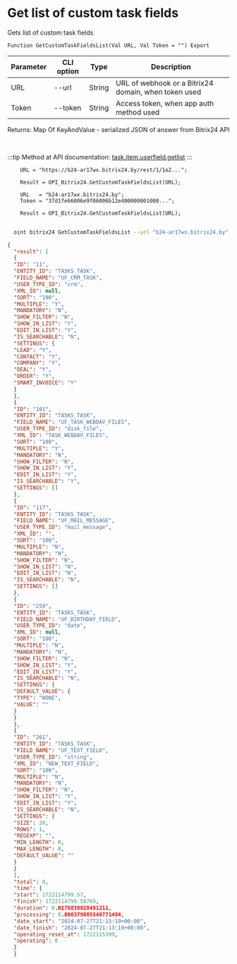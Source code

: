 ﻿---
sidebar_position: 1
---

# Get list of custom task fields
 Gets list of custom task fields



`Function GetCustomTaskFieldsList(Val URL, Val Token = "") Export`

  | Parameter | CLI option | Type | Description |
  |-|-|-|-|
  | URL | --url | String | URL of webhook or a Bitrix24 domain, when token used |
  | Token | --token | String | Access token, when app auth method used |

  
  Returns:  Map Of KeyAndValue - serialized JSON of answer from Bitrix24 API

<br/>

:::tip
Method at API documentation: [task.item.userfield.getlist](https://dev.1c-bitrix.ru/rest_help/tasks/task/userfield/getlist.php)
:::
<br/>


```bsl title="Code example"
    URL = "https://b24-ar17wx.bitrix24.by/rest/1/1o2...";

    Result = OPI_Bitrix24.GetCustomTaskFieldsList(URL);

    URL   = "b24-ar17wx.bitrix24.by";
    Token = "37d1fe66006e9f06006b12e400000001000...";

    Result = OPI_Bitrix24.GetCustomTaskFieldsList(URL);
```



```sh title="CLI command example"
    
  oint bitrix24 GetCustomTaskFieldsList --url "b24-ar17wx.bitrix24.by" --token "fe3fa966006e9f06006b12e400000001000..."

```

```json title="Result"
{
  "result": [
  {
  "ID": "11",
  "ENTITY_ID": "TASKS_TASK",
  "FIELD_NAME": "UF_CRM_TASK",
  "USER_TYPE_ID": "crm",
  "XML_ID": null,
  "SORT": "100",
  "MULTIPLE": "Y",
  "MANDATORY": "N",
  "SHOW_FILTER": "N",
  "SHOW_IN_LIST": "Y",
  "EDIT_IN_LIST": "Y",
  "IS_SEARCHABLE": "N",
  "SETTINGS": {
  "LEAD": "Y",
  "CONTACT": "Y",
  "COMPANY": "Y",
  "DEAL": "Y",
  "ORDER": "Y",
  "SMART_INVOICE": "Y"
  }
  },
  {
  "ID": "101",
  "ENTITY_ID": "TASKS_TASK",
  "FIELD_NAME": "UF_TASK_WEBDAV_FILES",
  "USER_TYPE_ID": "disk_file",
  "XML_ID": "TASK_WEBDAV_FILES",
  "SORT": "100",
  "MULTIPLE": "Y",
  "MANDATORY": "N",
  "SHOW_FILTER": "N",
  "SHOW_IN_LIST": "Y",
  "EDIT_IN_LIST": "Y",
  "IS_SEARCHABLE": "Y",
  "SETTINGS": []
  },
  {
  "ID": "117",
  "ENTITY_ID": "TASKS_TASK",
  "FIELD_NAME": "UF_MAIL_MESSAGE",
  "USER_TYPE_ID": "mail_message",
  "XML_ID": "",
  "SORT": "100",
  "MULTIPLE": "N",
  "MANDATORY": "N",
  "SHOW_FILTER": "N",
  "SHOW_IN_LIST": "N",
  "EDIT_IN_LIST": "N",
  "IS_SEARCHABLE": "N",
  "SETTINGS": []
  },
  {
  "ID": "259",
  "ENTITY_ID": "TASKS_TASK",
  "FIELD_NAME": "UF_BIRTHDAY_FIELD",
  "USER_TYPE_ID": "date",
  "XML_ID": null,
  "SORT": "100",
  "MULTIPLE": "N",
  "MANDATORY": "N",
  "SHOW_FILTER": "N",
  "SHOW_IN_LIST": "Y",
  "EDIT_IN_LIST": "Y",
  "IS_SEARCHABLE": "N",
  "SETTINGS": {
  "DEFAULT_VALUE": {
  "TYPE": "NONE",
  "VALUE": ""
  }
  }
  },
  {
  "ID": "261",
  "ENTITY_ID": "TASKS_TASK",
  "FIELD_NAME": "UF_TEXT_FIELD",
  "USER_TYPE_ID": "string",
  "XML_ID": "NEW_TEXT_FIELD",
  "SORT": "100",
  "MULTIPLE": "N",
  "MANDATORY": "N",
  "SHOW_FILTER": "N",
  "SHOW_IN_LIST": "Y",
  "EDIT_IN_LIST": "Y",
  "IS_SEARCHABLE": "N",
  "SETTINGS": {
  "SIZE": 20,
  "ROWS": 1,
  "REGEXP": "",
  "MIN_LENGTH": 0,
  "MAX_LENGTH": 0,
  "DEFAULT_VALUE": ""
  }
  }
  ],
  "total": 0,
  "time": {
  "start": 1722114799.57,
  "finish": 1722114799.58769,
  "duration": 0.0176839828491211,
  "processing": 0.000379085540771484,
  "date_start": "2024-07-27T21:13:19+00:00",
  "date_finish": "2024-07-27T21:13:19+00:00",
  "operating_reset_at": 1722115399,
  "operating": 0
  }
  }
```
